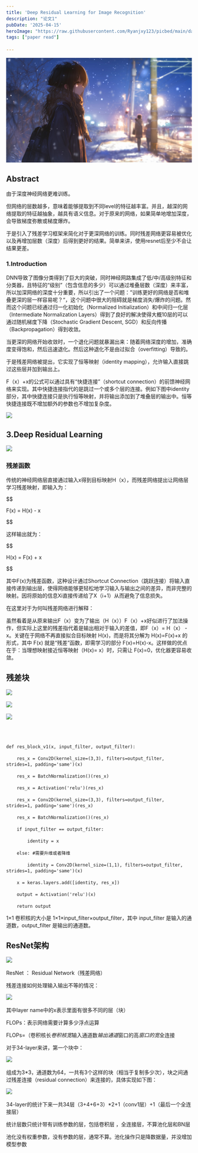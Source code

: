 ```yaml
---
title: 'Deep Residual Learning for Image Recognition'
description: "论文1"
pubDate: '2025-04-15'    
heroImage: "https://raw.githubusercontent.com/Ryanjxy123/picbed/main/databizhihui_com_202504061743928451605703.jpg"
tags: ["paper read"]

---
```

  

![](https://raw.githubusercontent.com/Ryanjxy123/picbed/main/databizhihui_com_202504061743928451605703.jpg)

  

## Abstract

由于深度神经网络更难训练。

但网络的层数越多，意味着能够提取到不同level的特征越丰富。并且，越深的网络提取的特征越抽象，越具有语义信息。对于原来的网络，如果简单地增加深度，会导致梯度弥散或梯度爆炸。

于是引入了残差学习框架来简化对于更深网络的训练。同时残差网络更容易被优化以及再增加层数（深度）后得到更好的结果。简单来讲，使用resnet后至少不会让结果更差。

  

### 1.Introduction

DNN导致了图像分类得到了巨大的突破，同时神经网路集成了低/中/高级别特征和分类器，且特征的“级别”（包含信息的多少）可以通过堆叠层数（深度）来丰富，所以加深网络的深度十分重要，所以引出了一个问题：”训练更好的网络是否和堆叠更深的层一样容易呢？“，这个问题中很大的阻碍就是梯度消失/爆炸的问题。然而这个问题已经通过归一化初始化（Normalized Initialization）和中间归一化层（Intermediate Normalization Layers）得到了良好的解决使得大概10层的可以通过随机梯度下降（Stochastic Gradient Descent, SGD）和反向传播（Backpropagation）得到收敛。

当更深的网络开始收敛时，一个退化问题就暴漏出来：随着网络深度的增加，准确度变得饱和，然后迅速退化。然后这种退化不是由过拟合（overfitting）导致的。

于是残差网络被提出，它实现了恒等映射（identity mapping），允许输入直接跳过这些层并加到输出上。

F（x）+x的公式可以通过具有“快捷连接”（shortcut connection）的前馈神经网络来实现。其中快捷连接指代的是跳过一个或多个层的连接。例如下图中identity部分，其中快捷连接只是执行恒等映射，并将输出添加到了堆叠层的输出中。恒等快捷连接既不增加额外的参数也不增加复杂度。

  

![](https://raw.githubusercontent.com/Ryanjxy123/picbed/main/data1745769522-image.png)

  

## 3.Deep Residual Learning

  

![](https://raw.githubusercontent.com/Ryanjxy123/picbed/main/data1745762947-image.png)

### 残差函数

  

传统的神经网络层直接通过输入x得到目标映射H（x），而残差网络提出让网络层学习残差映射，即输入为：

  

$$

F(x) = H(x) - x

$$

  

这样输出就为：

  

$$

H(x) = F(x) + x

$$

  

其中F(x)为残差函数，这种设计通过Shortcut Connection（跳跃连接）将输入直接传递到输出层，使得网络能够更轻松地学习输入与输出之间的差异，而非完整的映射。因将原始的信息Xi直接传递给了X（i+1）从而避免了信息损失。

  

在这里对于为何叫残差网络进行解释：

虽然看着是从原来输出F（x）变为了输出（H（x））F（x）+x好似进行了加法操作，但实际上这里的残差指代着是输出相对于输入的差值，即F（x）= H（x） -x。关键在于网络不再直接拟合目标映射 H(x)，而是将其分解为 H(x)=F(x)+x 的形式，其中 F(x) 就是“残差”函数，即需学习的部分 F(x)=H(x)-x。这样做的优点在于：当理想映射接近恒等映射（H(x)= x）时，只需让 F(x)=0，优化器更容易收敛。

  

## 残差块

  

![](https://raw.githubusercontent.com/Ryanjxy123/picbed/main/data1745738960-image.png)

  

![](https://raw.githubusercontent.com/Ryanjxy123/picbed/main/data1745739046-image.png)

  

![](https://raw.githubusercontent.com/Ryanjxy123/picbed/main/data1745763566-image-1024x650.png)

  

```

  

def res_block_v1(x, input_filter, output_filter):

    res_x = Conv2D(kernel_size=(3,3), filters=output_filter, strides=1, padding='same')(x)

    res_x = BatchNormalization()(res_x)

    res_x = Activation('relu')(res_x)

    res_x = Conv2D(kernel_size=(3,3), filters=output_filter, strides=1, padding='same')(res_x)

    res_x = BatchNormalization()(res_x)

    if input_filter == output_filter:

        identity = x

    else: #需要升维或者降维

        identity = Conv2D(kernel_size=(1,1), filters=output_filter, strides=1, padding='same')(x)

    x = keras.layers.add([identity, res_x])

    output = Activation('relu')(x)

    return output

```

  

1×1 卷积核的大小是 1×1×input_filter×output_filter，其中 input_filter 是输入的通道数，output_filter 是输出的通道数。

  

## ResNet架构

  

![](https://raw.githubusercontent.com/Ryanjxy123/picbed/main/data1745764034-image.png)

  
  

ResNet ： Residual Network（残差网络）

残差连接如何处理输入输出不等的情况：

  

![](https://raw.githubusercontent.com/Ryanjxy123/picbed/main/datadata20250415232502.png)

  

其中layer name中的x表示里面有很多不同的层（块）

  

FLOPs：表示网络需要计算多少浮点运算

FLOPs=（卷积核长*卷积核宽*输入通道数*输出通道*窗口的高*窗口的宽*全连接

对于34-layer来讲，第一个块中：

  

![](https://raw.githubusercontent.com/Ryanjxy123/picbed/main/datadata20250415232811.png)

  

组成为3*3，通道数为64，一共有3个这样的块（相当于复制多少次），块之间通过残差连接（residual connection）来连接的，具体实现如下图：

  

![](https://raw.githubusercontent.com/Ryanjxy123/picbed/main/datadata20250415233040.png)

  

34-layer的统计下来一共34层（3+4+6+3）*2+1（conv1层）+1（最后一个全连接层）

  

统计层数只统计带有训练参数的层，包括卷积层 ，全连接层，不算池化层和BN层

池化没有权重参数，没有参数的层，通常不算。池化操作只是降数据量，并没增加模型参数